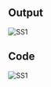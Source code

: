 ## Output

![SS1](https://github.com/Dushyantsingh-ds/ai-projects/blob/main/Projects/Finger%20%26%20Hand%20Tracking/ss2.png)

## Code

![SS1](https://github.com/Dushyantsingh-ds/ai-projects/blob/main/Projects/Finger%20%26%20Hand%20Tracking/ss1.png)

